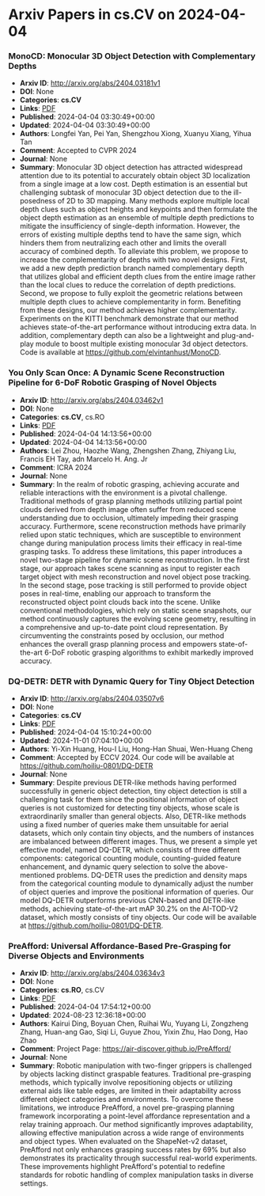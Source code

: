 # Arxiv Papers in cs.CV on 2024-04-04
### MonoCD: Monocular 3D Object Detection with Complementary Depths
- **Arxiv ID**: http://arxiv.org/abs/2404.03181v1
- **DOI**: None
- **Categories**: **cs.CV**
- **Links**: [PDF](http://arxiv.org/pdf/2404.03181v1)
- **Published**: 2024-04-04 03:30:49+00:00
- **Updated**: 2024-04-04 03:30:49+00:00
- **Authors**: Longfei Yan, Pei Yan, Shengzhou Xiong, Xuanyu Xiang, Yihua Tan
- **Comment**: Accepted to CVPR 2024
- **Journal**: None
- **Summary**: Monocular 3D object detection has attracted widespread attention due to its potential to accurately obtain object 3D localization from a single image at a low cost. Depth estimation is an essential but challenging subtask of monocular 3D object detection due to the ill-posedness of 2D to 3D mapping. Many methods explore multiple local depth clues such as object heights and keypoints and then formulate the object depth estimation as an ensemble of multiple depth predictions to mitigate the insufficiency of single-depth information. However, the errors of existing multiple depths tend to have the same sign, which hinders them from neutralizing each other and limits the overall accuracy of combined depth. To alleviate this problem, we propose to increase the complementarity of depths with two novel designs. First, we add a new depth prediction branch named complementary depth that utilizes global and efficient depth clues from the entire image rather than the local clues to reduce the correlation of depth predictions. Second, we propose to fully exploit the geometric relations between multiple depth clues to achieve complementarity in form. Benefiting from these designs, our method achieves higher complementarity. Experiments on the KITTI benchmark demonstrate that our method achieves state-of-the-art performance without introducing extra data. In addition, complementary depth can also be a lightweight and plug-and-play module to boost multiple existing monocular 3d object detectors. Code is available at https://github.com/elvintanhust/MonoCD.



### You Only Scan Once: A Dynamic Scene Reconstruction Pipeline for 6-DoF Robotic Grasping of Novel Objects
- **Arxiv ID**: http://arxiv.org/abs/2404.03462v1
- **DOI**: None
- **Categories**: **cs.CV**, cs.RO
- **Links**: [PDF](http://arxiv.org/pdf/2404.03462v1)
- **Published**: 2024-04-04 14:13:56+00:00
- **Updated**: 2024-04-04 14:13:56+00:00
- **Authors**: Lei Zhou, Haozhe Wang, Zhengshen Zhang, Zhiyang Liu, Francis EH Tay, adn Marcelo H. Ang. Jr
- **Comment**: ICRA 2024
- **Journal**: None
- **Summary**: In the realm of robotic grasping, achieving accurate and reliable interactions with the environment is a pivotal challenge. Traditional methods of grasp planning methods utilizing partial point clouds derived from depth image often suffer from reduced scene understanding due to occlusion, ultimately impeding their grasping accuracy. Furthermore, scene reconstruction methods have primarily relied upon static techniques, which are susceptible to environment change during manipulation process limits their efficacy in real-time grasping tasks. To address these limitations, this paper introduces a novel two-stage pipeline for dynamic scene reconstruction. In the first stage, our approach takes scene scanning as input to register each target object with mesh reconstruction and novel object pose tracking. In the second stage, pose tracking is still performed to provide object poses in real-time, enabling our approach to transform the reconstructed object point clouds back into the scene. Unlike conventional methodologies, which rely on static scene snapshots, our method continuously captures the evolving scene geometry, resulting in a comprehensive and up-to-date point cloud representation. By circumventing the constraints posed by occlusion, our method enhances the overall grasp planning process and empowers state-of-the-art 6-DoF robotic grasping algorithms to exhibit markedly improved accuracy.



### DQ-DETR: DETR with Dynamic Query for Tiny Object Detection
- **Arxiv ID**: http://arxiv.org/abs/2404.03507v6
- **DOI**: None
- **Categories**: **cs.CV**
- **Links**: [PDF](http://arxiv.org/pdf/2404.03507v6)
- **Published**: 2024-04-04 15:10:24+00:00
- **Updated**: 2024-11-01 07:04:10+00:00
- **Authors**: Yi-Xin Huang, Hou-I Liu, Hong-Han Shuai, Wen-Huang Cheng
- **Comment**: Accepted by ECCV 2024. Our code will be available at
  https://github.com/hoiliu-0801/DQ-DETR
- **Journal**: None
- **Summary**: Despite previous DETR-like methods having performed successfully in generic object detection, tiny object detection is still a challenging task for them since the positional information of object queries is not customized for detecting tiny objects, whose scale is extraordinarily smaller than general objects. Also, DETR-like methods using a fixed number of queries make them unsuitable for aerial datasets, which only contain tiny objects, and the numbers of instances are imbalanced between different images. Thus, we present a simple yet effective model, named DQ-DETR, which consists of three different components: categorical counting module, counting-guided feature enhancement, and dynamic query selection to solve the above-mentioned problems. DQ-DETR uses the prediction and density maps from the categorical counting module to dynamically adjust the number of object queries and improve the positional information of queries. Our model DQ-DETR outperforms previous CNN-based and DETR-like methods, achieving state-of-the-art mAP 30.2% on the AI-TOD-V2 dataset, which mostly consists of tiny objects. Our code will be available at https://github.com/hoiliu-0801/DQ-DETR.



### PreAfford: Universal Affordance-Based Pre-Grasping for Diverse Objects and Environments
- **Arxiv ID**: http://arxiv.org/abs/2404.03634v3
- **DOI**: None
- **Categories**: **cs.RO**, cs.CV
- **Links**: [PDF](http://arxiv.org/pdf/2404.03634v3)
- **Published**: 2024-04-04 17:54:12+00:00
- **Updated**: 2024-08-23 12:36:18+00:00
- **Authors**: Kairui Ding, Boyuan Chen, Ruihai Wu, Yuyang Li, Zongzheng Zhang, Huan-ang Gao, Siqi Li, Guyue Zhou, Yixin Zhu, Hao Dong, Hao Zhao
- **Comment**: Project Page: https://air-discover.github.io/PreAfford/
- **Journal**: None
- **Summary**: Robotic manipulation with two-finger grippers is challenged by objects lacking distinct graspable features. Traditional pre-grasping methods, which typically involve repositioning objects or utilizing external aids like table edges, are limited in their adaptability across different object categories and environments. To overcome these limitations, we introduce PreAfford, a novel pre-grasping planning framework incorporating a point-level affordance representation and a relay training approach. Our method significantly improves adaptability, allowing effective manipulation across a wide range of environments and object types. When evaluated on the ShapeNet-v2 dataset, PreAfford not only enhances grasping success rates by 69% but also demonstrates its practicality through successful real-world experiments. These improvements highlight PreAfford's potential to redefine standards for robotic handling of complex manipulation tasks in diverse settings.



